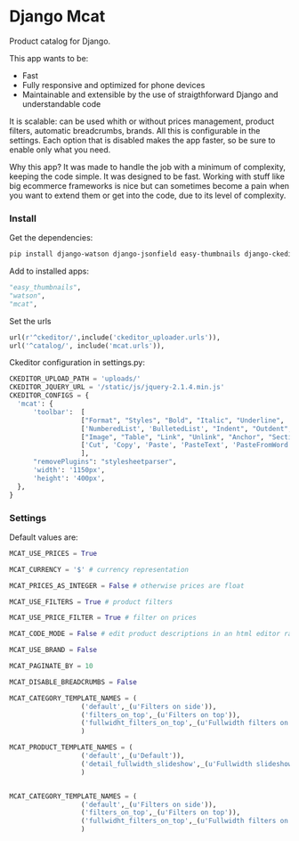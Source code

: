 # Django Mcat

Product catalog for Django. 

This app wants to be:

- Fast
- Fully responsive and optimized for phone devices
- Maintainable and extensible by the use of straigthforward Django and understandable code

It is scalable: can be used whith or without prices management, product filters, automatic breadcrumbs, brands. 
All this is configurable in the settings. Each option that is disabled makes the app faster,
so be sure to enable only what you need.

Why this app? It was made to handle the job with a minimum of complexity, keeping the code simple. It was designed
to be fast. Working with stuff like big ecommerce frameworks is nice but can sometimes become a pain when you want 
to extend them or get into the code, due to its level of complexity.

### Install

Get the dependencies:

  ```bash
pip install django-watson django-jsonfield easy-thumbnails django-ckeditor
  ```

Add to installed apps:

  ```python
"easy_thumbnails",
"watson",
"mcat",
  ```

Set the urls

  ```python
url(r'^ckeditor/',include('ckeditor_uploader.urls')),
url('^catalog/', include('mcat.urls')),
  ```
  
Ckeditor configuration in settings.py:

  ```python
CKEDITOR_UPLOAD_PATH = 'uploads/'
CKEDITOR_JQUERY_URL = '/static/js/jquery-2.1.4.min.js'
CKEDITOR_CONFIGS = {
    'mcat': {
        'toolbar':  [
                    ["Format", "Styles", "Bold", "Italic", "Underline", '-', 'RemoveFormat'],
                    ['NumberedList', 'BulletedList', "Indent", "Outdent", 'JustifyLeft', 'JustifyCenter','JustifyRight', 'JustifyBlock'],
                    ["Image", "Table", "Link", "Unlink", "Anchor", "SectionLink", "Subscript", "Superscript"], ['Undo', 'Redo'],
                    ['Cut', 'Copy', 'Paste', 'PasteText', 'PasteFromWord'],["Source", "Maximize"],
                    ],
        "removePlugins": "stylesheetparser",
        'width': '1150px',
        'height': '400px',
    },
}
  ```

### Settings

Default values are:

  ```python
MCAT_USE_PRICES = True

MCAT_CURRENCY = '$' # currency representation

MCAT_PRICES_AS_INTEGER = False # otherwise prices are float

MCAT_USE_FILTERS = True # product filters

MCAT_USE_PRICE_FILTER = True # filter on prices

MCAT_CODE_MODE = False # edit product descriptions in an html editor rather than in the default wysiwyg one

MCAT_USE_BRAND = False

MCAT_PAGINATE_BY = 10

MCAT_DISABLE_BREADCRUMBS = False

MCAT_CATEGORY_TEMPLATE_NAMES = (
                    ('default',_(u'Filters on side')),
                    ('filters_on_top',_(u'Filters on top')),
                    ('fullwidht_filters_on_top',_(u'Fullwidth filters on top')),
                    )

MCAT_PRODUCT_TEMPLATE_NAMES = (
                    ('default',_(u'Default')),
                    ('detail_fullwidth_slideshow',_(u'Fullwidth slideshow')),
                    )


MCAT_CATEGORY_TEMPLATE_NAMES = (
                    ('default',_(u'Filters on side')),
                    ('filters_on_top',_(u'Filters on top')),
                    ('fullwidht_filters_on_top',_(u'Fullwidth filters on top')),
                    )

  ```

